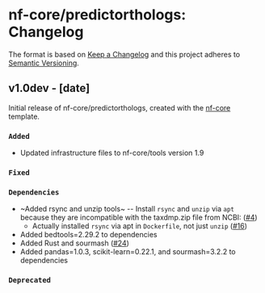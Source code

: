 # nf-core/predictorthologs: Changelog

The format is based on [Keep a Changelog](http://keepachangelog.com/en/1.0.0/)
and this project adheres to [Semantic Versioning](http://semver.org/spec/v2.0.0.html).

## v1.0dev - [date]

Initial release of nf-core/predictorthologs, created with the [nf-core](http://nf-co.re/) template.

### `Added`

- Updated infrastructure files to nf-core/tools version 1.9

### `Fixed`

### `Dependencies`

- ~Added rsync and unzip tools~ -- Install `rsync` and `unzip` via `apt` because they are incompatible with the taxdmp.zip file from NCBI: ([#4](https://github.com/czbiohub/nf-predictorthologs/issues/14))
  - Actually installed `rsync` via apt in `Dockerfile`, not just `unzip` ([#16](https://github.com/czbiohub/nf-predictorthologs/pull/16))
- Added bedtools=2.29.2 to dependencies
- Added Rust and sourmash ([#24](https://github.com/czbiohub/nf-predictorthologs/pull/24))
- Added pandas=1.0.3, scikit-learn=0.22.1, and sourmash=3.2.2 to dependencies

### `Deprecated`
